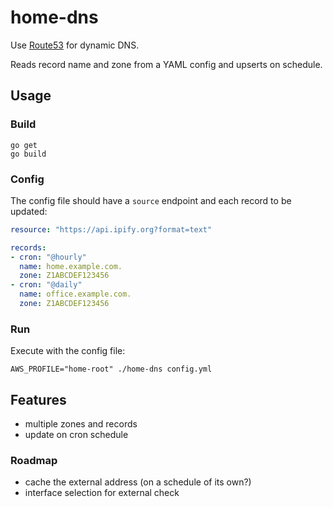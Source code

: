 # home-dns

Use [Route53](https://aws.amazon.com/route53/) for dynamic DNS.

Reads record name and zone from a YAML config and upserts on schedule.

## Usage

### Build

```shell
go get
go build
```

### Config

The config file should have a `source` endpoint and each record to be updated:

```yaml
resource: "https://api.ipify.org?format=text"

records:
- cron: "@hourly"
  name: home.example.com.
  zone: Z1ABCDEF123456
- cron: "@daily"
  name: office.example.com.
  zone: Z1ABCDEF123456
```

### Run

Execute with the config file:

```shell
AWS_PROFILE="home-root" ./home-dns config.yml
```

## Features

- multiple zones and records
- update on cron schedule

### Roadmap

- cache the external address (on a schedule of its own?)
- interface selection for external check
